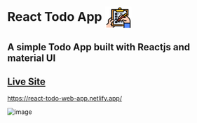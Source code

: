 # React Todo App   <img align="center" width="60" height="50" src="public/todo-icon.png">
## A simple Todo App built with Reactjs and material UI 

## [Live Site](https://react-todo-web-app.netlify.app/)
https://react-todo-web-app.netlify.app/

![image](https://user-images.githubusercontent.com/74452458/125672175-d09bf186-0735-44f8-8cf1-96cfbb7485e3.png)
